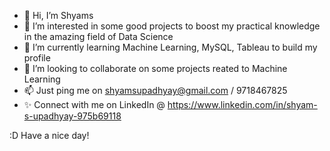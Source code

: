 - 👋 Hi, I’m Shyams
- 👀 I’m interested in some good projects to boost my practical knowledge in the amazing field of Data Science
- 🌱 I’m currently learning Machine Learning, MySQL, Tableau to build my profile
- 💞️ I’m looking to collaborate on some projects reated to Machine Learning
- 📫 Just ping me on shyamsupadhyay@gmail.com / 9718467825 
- ✨ Connect with me on LinkedIn @ https://www.linkedin.com/in/shyam-s-upadhyay-975b69118 

:D Have a nice day!
